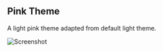 ## Pink Theme
A light pink theme adapted from default light theme.
 
![Screenshot](https://github.com/mgwg/light-pink-theme/raw/HEAD/images/Screenshot.jpg)
